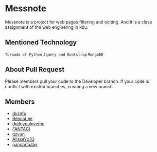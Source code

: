 # **Messnote**
Messnote is a project for web pages filtering and editing. And it is a class assignment of the web enginering in xdu.
## Mentioned Technology
`Tornado of Python`
`Jquery and Bootstrap`
`MongoDB`
## About Pull Request
Please members pull your code to the Developer branch.
If your code is conflict with existed branches, creating a new branch.
## Members
* [duzefu](https://github.com/duzefu)
* [BencoLee](https://github.com/BencoLee)
* [dodoyouloveme](https://github.com/dodoyouloveme)
* [FANTACi](https://github.com/FANTACi)
* [qzyun](https://github.com/qzyun)
* [AllaseYo33](https://github.com/AllaseYo33)
* [panpanbaby](https://github.com/panpanbaby)
